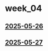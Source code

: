 # week_04 <!-- markmap: foldAll -->
## [2025-05-26](2025-05-26/2025-05-26.html)
## [2025-05-27](2025-05-27/2025-05-27.html)
